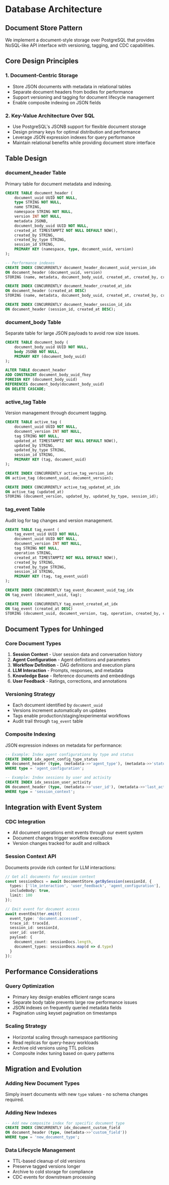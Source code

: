 # Database Architecture

## Document Store Pattern

We implement a document-style storage over PostgreSQL that provides NoSQL-like API interface with versioning, tagging, and CDC capabilities.

## Core Design Principles

### 1. Document-Centric Storage
- Store JSON documents with metadata in relational tables
- Separate document headers from bodies for performance
- Support versioning and tagging for document lifecycle management
- Enable composite indexing on JSON fields

### 2. Key-Value Architecture Over SQL
- Use PostgreSQL's JSONB support for flexible document storage
- Design primary keys for optimal distribution and performance
- Leverage JSON expression indexes for query performance
- Maintain relational benefits while providing document store interface

## Table Design

### document_header Table
Primary table for document metadata and indexing.

```sql
CREATE TABLE document_header (
    document_uuid UUID NOT NULL,
    type STRING NOT NULL,
    name STRING,
    namespace STRING NOT NULL,
    version INT NOT NULL,
    metadata JSONB,
    document_body_uuid UUID NOT NULL,
    created_at TIMESTAMPTZ NOT NULL DEFAULT NOW(),
    created_by STRING,
    created_by_type STRING,
    session_id STRING,
    PRIMARY KEY (namespace, type, document_uuid, version)
);

-- Performance indexes
CREATE INDEX CONCURRENTLY document_header_document_uuid_version_idx 
ON document_header (document_uuid, version) 
STORING (name, metadata, document_body_uuid, created_at, created_by, created_by_type, session_id);

CREATE INDEX CONCURRENTLY document_header_created_at_idx 
ON document_header (created_at DESC) 
STORING (name, metadata, document_body_uuid, created_at, created_by, created_by_type, session_id);

CREATE INDEX CONCURRENTLY document_header_session_id_idx 
ON document_header (session_id, created_at DESC);
```

### document_body Table
Separate table for large JSON payloads to avoid row size issues.

```sql
CREATE TABLE document_body (
    document_body_uuid UUID NOT NULL,
    body JSONB NOT NULL,
    PRIMARY KEY (document_body_uuid)
);

ALTER TABLE document_header 
ADD CONSTRAINT document_body_uuid_fkey 
FOREIGN KEY (document_body_uuid) 
REFERENCES document_body(document_body_uuid) 
ON DELETE CASCADE;
```

### active_tag Table
Version management through document tagging.

```sql
CREATE TABLE active_tag (
    document_uuid UUID NOT NULL,
    document_version INT NOT NULL,
    tag STRING NOT NULL,
    updated_at TIMESTAMPTZ NOT NULL DEFAULT NOW(),
    updated_by STRING,
    updated_by_type STRING,
    session_id STRING,
    PRIMARY KEY (tag, document_uuid)
);

CREATE INDEX CONCURRENTLY active_tag_version_idx 
ON active_tag (document_uuid, document_version);

CREATE INDEX CONCURRENTLY active_tag_updated_at_idx 
ON active_tag (updated_at) 
STORING (document_version, updated_by, updated_by_type, session_id);
```

### tag_event Table
Audit log for tag changes and version management.

```sql
CREATE TABLE tag_event (
    tag_event_uuid UUID NOT NULL,
    document_uuid UUID NOT NULL,
    document_version INT NOT NULL,
    tag STRING NOT NULL,
    operation STRING,
    created_at TIMESTAMPTZ NOT NULL DEFAULT NOW(),
    created_by STRING,
    created_by_type STRING,
    session_id STRING,
    PRIMARY KEY (tag, tag_event_uuid)
);

CREATE INDEX CONCURRENTLY tag_event_document_uuid_tag_idx 
ON tag_event (document_uuid, tag);

CREATE INDEX CONCURRENTLY tag_event_created_at_idx 
ON tag_event (created_at DESC) 
STORING (document_uuid, document_version, tag, operation, created_by, created_by_type, session_id);
```

## Document Types for Unhinged

### Core Document Types
1. **Session Context** - User session data and conversation history
2. **Agent Configuration** - Agent definitions and parameters
3. **Workflow Definition** - DAG definitions and execution plans
4. **LLM Interaction** - Prompts, responses, and metadata
5. **Knowledge Base** - Reference documents and embeddings
6. **User Feedback** - Ratings, corrections, and annotations

### Versioning Strategy
- Each document identified by `document_uuid`
- Versions increment automatically on updates
- Tags enable production/staging/experimental workflows
- Audit trail through `tag_event` table

### Composite Indexing
JSON expression indexes on metadata for performance:

```sql
-- Example: Index agent configurations by type and status
CREATE INDEX idx_agent_config_type_status 
ON document_header (type, (metadata->>'agent_type'), (metadata->>'status'))
WHERE type = 'agent_configuration';

-- Example: Index sessions by user and activity
CREATE INDEX idx_session_user_activity 
ON document_header (type, (metadata->>'user_id'), (metadata->>'last_activity'))
WHERE type = 'session_context';
```

## Integration with Event System

### CDC Integration
- All document operations emit events through our event system
- Document changes trigger workflow executions
- Version changes tracked for audit and rollback

### Session Context API
Documents provide rich context for LLM interactions:

```typescript
// Get all documents for session context
const sessionDocs = await DocumentStore.getBySession(sessionId, {
  types: ['llm_interaction', 'user_feedback', 'agent_configuration'],
  includeBody: true,
  limit: 100
});

// Emit event for document access
await eventEmitter.emit({
  event_type: 'document.accessed',
  trace_id: traceId,
  session_id: sessionId,
  user_id: userId,
  payload: {
    document_count: sessionDocs.length,
    document_types: sessionDocs.map(d => d.type)
  }
});
```

## Performance Considerations

### Query Optimization
- Primary key design enables efficient range scans
- Separate body table prevents large row performance issues
- JSON indexes on frequently queried metadata fields
- Pagination using keyset pagination on timestamps

### Scaling Strategy
- Horizontal scaling through namespace partitioning
- Read replicas for query-heavy workloads
- Archive old versions using TTL policies
- Composite index tuning based on query patterns

## Migration and Evolution

### Adding New Document Types
Simply insert documents with new `type` values - no schema changes required.

### Adding New Indexes
```sql
-- Add new composite index for specific document type
CREATE INDEX CONCURRENTLY idx_document_custom_field 
ON document_header (type, (metadata->>'custom_field'))
WHERE type = 'new_document_type';
```

### Data Lifecycle Management
- TTL-based cleanup of old versions
- Preserve tagged versions longer
- Archive to cold storage for compliance
- CDC events for downstream processing
